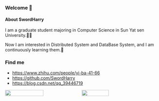 ### Welcome  👋

#### About SwordHarry

I am a graduate student majoring in Computer Science in Sun Yat sen University.👨‍💻‍

Now I am interested in Distributed System and DataBase System, and I am continuously learning them.🐢

### Find me
- https://www.zhihu.com/people/yi-ba-41-66
- https://github.com/SwordHarry
- https://blog.csdn.net/qq_39446719

<div style="display:flex;align-items: flex-start;">
    <img src="https://github-readme-stats.vercel.app/api?username=SwordHarry&show_icons=true" style="width: 50%;"/>
    <img src="https://github-readme-stats.vercel.app/api/top-langs?username=SwordHarry&layout=compact&langs_count=6" style="width: 42%"/>
</div>
